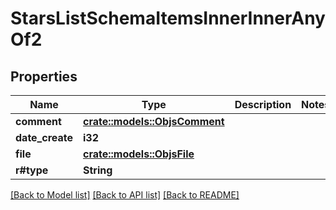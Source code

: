 # StarsListSchemaItemsInnerInnerAnyOf2

## Properties

Name | Type | Description | Notes
------------ | ------------- | ------------- | -------------
**comment** | [**crate::models::ObjsComment**](objs_comment.md) |  | 
**date_create** | **i32** |  | 
**file** | [**crate::models::ObjsFile**](objs_file.md) |  | 
**r#type** | **String** |  | 

[[Back to Model list]](../README.md#documentation-for-models) [[Back to API list]](../README.md#documentation-for-api-endpoints) [[Back to README]](../README.md)


